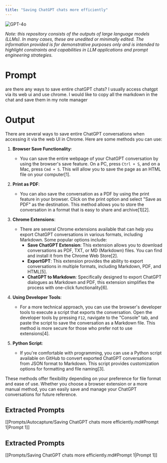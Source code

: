 ```yaml
---
title: "Saving ChatGPT chats more efficiently"
---
```

![GPT-4o](https://img.shields.io/badge/GPT--4o-3333FF?style=for-the-badge&logo=openai&logoColor=white)



*Note: this repository consists of the outputs of large language models (LLMs). In many cases, these are unedited or minimally edited. The information provided is for demonstrative purposes only and is intended to highlight constraints and capabilities in LLM applications and prompt engineering strategies.*


# Prompt

are there any ways to save entire chatGPT chats? I usually access chatgpt via its web ui and use chrome. I would like to copy all the markdown in the chat and save them in my note manager

# Output

There are several ways to save entire ChatGPT conversations when accessing it via the web UI in Chrome. Here are some methods you can use:

1. **Browser Save Functionality**:
   - You can save the entire webpage of your ChatGPT conversation by using the browser's save feature. On a PC, press `Ctrl + S`, and on a Mac, press `Cmd + S`. This will allow you to save the page as an HTML file on your computer[1].

2. **Print as PDF**:
   - You can also save the conversation as a PDF by using the print feature in your browser. Click on the print option and select "Save as PDF" as the destination. This method allows you to store the conversation in a format that is easy to share and archive[1][2].

3. **Chrome Extensions**:
   - There are several Chrome extensions available that can help you export ChatGPT conversations in various formats, including Markdown. Some popular options include:
     - **Save ChatGPT Extension**: This extension allows you to download conversations as PDF, TXT, or MD (Markdown) files. You can find and install it from the Chrome Web Store[2].
     - **ExportGPT**: This extension provides the ability to export conversations in multiple formats, including Markdown, PDF, and HTML[5].
     - **ChatGPT to Markdown**: Specifically designed to export ChatGPT dialogues as Markdown and PDF, this extension simplifies the process with one-click functionality[6].

4. **Using Developer Tools**:
   - For a more technical approach, you can use the browser's developer tools to execute a script that exports the conversation. Open the developer tools by pressing `F12`, navigate to the "Console" tab, and paste the script to save the conversation as a Markdown file. This method is more secure for those who prefer not to use extensions[4].

5. **Python Script**:
   - If you're comfortable with programming, you can use a Python script available on GitHub to convert exported ChatGPT conversations from JSON format to Markdown. This script provides customization options for formatting and file naming[3].

These methods offer flexibility depending on your preference for file format and ease of use. Whether you choose a browser extension or a more manual method, you can easily save and manage your ChatGPT conversations for future reference.

 ## Extracted Prompts
[[Prompts/Autocapture/Saving ChatGPT chats more efficiently.md#Prompt 1|Prompt 1]]





## Extracted Prompts
[[Prompts/Saving ChatGPT chats more efficiently.md#Prompt 1|Prompt 1]]
